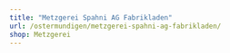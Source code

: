 ```yaml
---
title: "Metzgerei Spahni AG Fabrikladen"
url: /ostermundigen/metzgerei-spahni-ag-fabrikladen/
shop: Metzgerei
---
```

